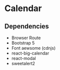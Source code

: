 # Calendar


## Dependencies

* Browser Route
* Bootstrap 5
* Font aewsome (cdnjs)
* react-big-calendar
* react-modal
* sweetalert2